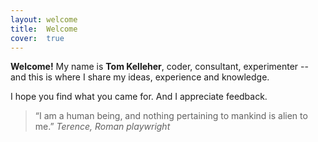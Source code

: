 ```yaml
---
layout: welcome
title:  Welcome
cover:  true
---
```


**Welcome!** My name is **Tom Kelleher**, coder, consultant, experimenter -- and this is where I share my ideas, experience and knowledge. 

I hope you find what you came for. And I appreciate feedback.


> “I am a human being, and nothing pertaining to mankind is alien to me.”
>    *Terence, Roman playwright*
<!--projects-->

 <!--posts-->